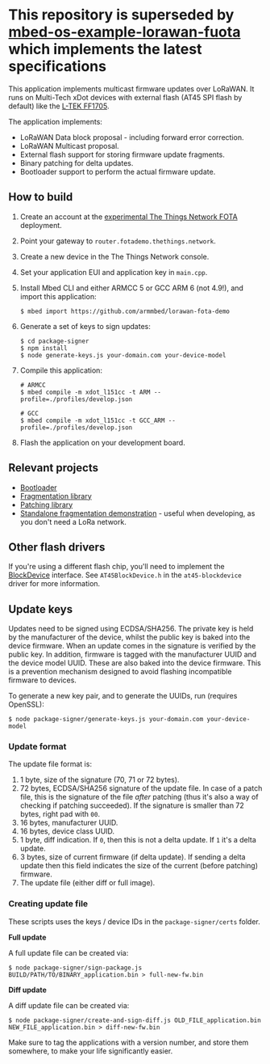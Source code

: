 # This repository is superseded by [mbed-os-example-lorawan-fuota](https://github.com/armmbed/mbed-os-example-lorawan-fuota) which implements the latest specifications

This application implements multicast firmware updates over LoRaWAN. It runs on Multi-Tech xDot devices with external flash (AT45 SPI flash by default) like the [L-TEK FF1705](https://os.mbed.com/platforms/L-TEK-FF1705/).

The application implements:

* LoRaWAN Data block proposal - including forward error correction.
* LoRaWAN Multicast proposal.
* External flash support for storing firmware update fragments.
* Binary patching for delta updates.
* Bootloader support to perform the actual firmware update.

## How to build

1. Create an account at the [experimental The Things Network FOTA](https://console.fotademo.thethings.network) deployment.
1. Point your gateway to `router.fotademo.thethings.network`.
1. Create a new device in the The Things Network console.
1. Set your application EUI and application key in `main.cpp`.
1. Install Mbed CLI and either ARMCC 5 or GCC ARM 6 (not 4.9!), and import this application:

    ```
    $ mbed import https://github.com/armmbed/lorawan-fota-demo
    ```

1. Generate a set of keys to sign updates:

    ```
    $ cd package-signer
    $ npm install
    $ node generate-keys.js your-domain.com your-device-model
    ```

1. Compile this application:

    ```
    # ARMCC
    $ mbed compile -m xdot_l151cc -t ARM --profile=./profiles/develop.json

    # GCC
    $ mbed compile -m xdot_l151cc -t GCC_ARM --profile=./profiles/develop.json
    ```

1. Flash the application on your development board.

## Relevant projects

* [Bootloader](https://github.com/armmbed/lorawan-fota-bootloader)
* [Fragmentation library](https://github.com/janjongboom/mbed-lorawan-frag-lib)
* [Patching library](https://github.com/janjongboom/janpatch)
* [Standalone fragmentation demonstration](https://github.com/janjongboom/lorawan-fragmentation-in-flash) - useful when developing, as you don't need a LoRa network.

## Other flash drivers

If you're using a different flash chip, you'll need to implement the [BlockDevice](https://docs.mbed.com/docs/mbed-os-api-reference/en/latest/APIs/storage/block_device/) interface. See `AT45BlockDevice.h` in the `at45-blockdevice` driver for more information.

## Update keys

Updates need to be signed using ECDSA/SHA256. The private key is held by the manufacturer of the device, whilst the public key is baked into the device firmware. When an update comes in the signature is verified by the public key. In addition, firmware is tagged with the manufacturer UUID and the device model UUID. These are also baked into the device firmware. This is a prevention mechanism designed to avoid flashing incompatible firmware to devices.

To generate a new key pair, and to generate the UUIDs, run (requires OpenSSL):

```
$ node package-signer/generate-keys.js your-domain.com your-device-model
```

### Update format

The update file format is:

1. 1 byte, size of the signature (70, 71 or 72 bytes).
1. 72 bytes, ECDSA/SHA256 signature of the update file. In case of a patch file, this is the signature of the file *after* patching (thus it's also a way of checking if patching succeeded). If the signature is smaller than 72 bytes, right pad with `00`.
1. 16 bytes, manufacturer UUID.
1. 16 bytes, device class UUID.
1. 1 byte, diff indication. If `0`, then this is not a delta update. If `1` it's a delta update.
1. 3 bytes, size of current firmware (if delta update). If sending a delta update then this field indicates the size of the current (before patching) firmware.
1. The update file (either diff or full image).

### Creating update file

These scripts uses the keys / device IDs in the `package-signer/certs` folder.

**Full update**

A full update file can be created via:

```
$ node package-signer/sign-package.js BUILD/PATH/TO/BINARY_application.bin > full-new-fw.bin
```

**Diff update**

A diff update file can be created via:

```
$ node package-signer/create-and-sign-diff.js OLD_FILE_application.bin NEW_FILE_application.bin > diff-new-fw.bin
```

Make sure to tag the applications with a version number, and store them somewhere, to make your life significantly easier.
